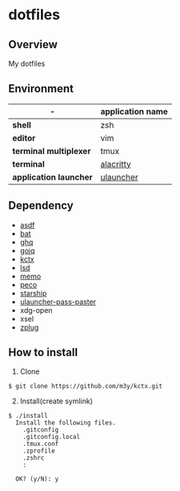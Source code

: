 dotfiles
========

Overview
--------
My dotfiles

Environment
-----------

| - |application name|
|---------|---|
|**shell**|zsh|
|**editor**|vim|
|**terminal multiplexer**|tmux|
|**terminal**|[alacritty](https://github.com/alacritty/alacritty)|
|**application launcher**|[ulauncher](https://github.com/Ulauncher/Ulauncher)|

Dependency
----------
- [asdf](https://github.com/asdf-vm/asdf)
- [bat](https://github.com/sharkdp/bat)
- [ghq](https://github.com/x-motemen/ghq)
- [gojq](https://github.com/itchyny/gojq)
- [kctx](https://github.com/m3y/kctx)
- [lsd](https://github.com/Peltoche/lsd)
- [memo](https://github.com/mattn/memo)
- [peco](https://github.com/peco/peco)
- [starship](https://starship.rs/)
- [ulauncher-pass-paster](https://github.com/m3y/ulauncher-pass-paster)
- xdg-open
- xsel
- [zplug](https://github.com/zplug/zplug)

How to install
--------------

1. Clone

```
$ git clone https://github.com/m3y/kctx.git
```

2. Install(create symlink)

```
$ ./install
  Install the following files.
    .gitconfig
    .gitconfig.local
    .tmux.conf
    .zprofile
    .zshrc
    :

  OK? (y/N): y
```
